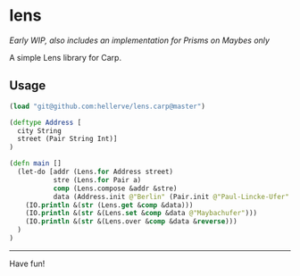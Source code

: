 # lens

*Early WIP, also includes an implementation for Prisms on Maybes only*

A simple Lens library for Carp.

## Usage

```clojure
(load "git@github.com:hellerve/lens.carp@master")

(deftype Address [
  city String
  street (Pair String Int)]
)

(defn main []
  (let-do [addr (Lens.for Address street)
           stre (Lens.for Pair a)
           comp (Lens.compose &addr &stre)
           data (Address.init @"Berlin" (Pair.init @"Paul-Lincke-Ufer" 10))]
    (IO.println &(str (Lens.get &comp &data)))
    (IO.println &(str &(Lens.set &comp &data @"Maybachufer")))
    (IO.println &(str &(Lens.over &comp &data &reverse)))
  )
)
```

<hr/>

Have fun!
